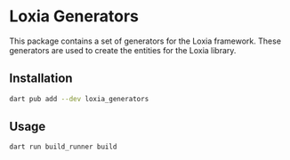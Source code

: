 # Loxia Generators

This package contains a set of generators for the Loxia framework. These generators are used to create the entities for the Loxia library.

## Installation

```bash
dart pub add --dev loxia_generators
```

## Usage

```bash
dart run build_runner build
```
